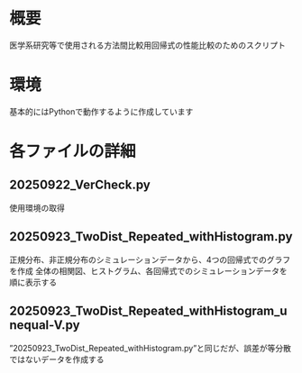 # 概要
医学系研究等で使用される方法間比較用回帰式の性能比較のためのスクリプト

# 環境
基本的にはPythonで動作するように作成しています

# 各ファイルの詳細
## 20250922_VerCheck.py
使用環境の取得

## 20250923_TwoDist_Repeated_withHistogram.py
正規分布、非正規分布のシミュレーションデータから、4つの回帰式でのグラフを作成
全体の相関図、ヒストグラム、各回帰式でのシミュレーションデータを順に表示する

## 20250923_TwoDist_Repeated_withHistogram_unequal-V.py
”20250923_TwoDist_Repeated_withHistogram.py”と同じだが、誤差が等分散ではないデータを作成する